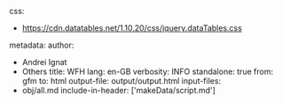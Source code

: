 css:
- https://cdn.datatables.net/1.10.20/css/jquery.dataTables.css

metadata:
  author:
  - Andrei Ignat
  - Others
  title: WFH
  lang: en-GB
verbosity: INFO
standalone: true
from: gfm
to: html
output-file: output/output.html
input-files: 
- obj/all.md
include-in-header: ['makeData/script.md']

